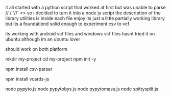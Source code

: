 it all started with a python script that worked at first but was unable to parse // / '//' <> 
so i decided to turn it into a node js script
the description of the library utilities is inside each file enjoy its just a little partially working library
but its a foundationd solid enough to experiment csv to vcf

its working with android vcf files and windows vcf files hasnt tried it on ubuntu although im an ubuntu lover

should work on both platform



mkdir my-project
cd my-project
npm init -y

npm install csv-parser

npm install vcards-js


node pypyto.js
node pypytobys.js
node pypytomass.js
node spittysplit.js
